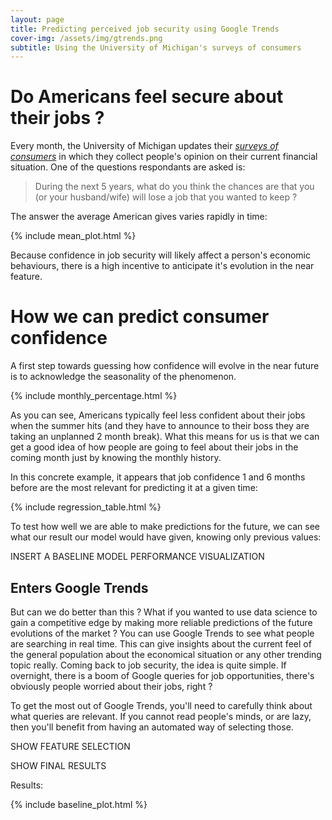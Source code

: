 ```yaml
---
layout: page
title: Predicting perceived job security using Google Trends
cover-img: /assets/img/gtrends.png
subtitle: Using the University of Michigan's surveys of consumers
---
```


# Do Americans feel secure about their jobs ?
Every month, the University of Michigan updates their *[surveys of consumers](https://data.sca.isr.umich.edu/data-archive/mine.php "Link to the surveys")* in which they collect people's opinion on their current financial situation. One of the questions respondants are asked is:
>During the next 5 years, what do you think the chances are that you (or your husband/wife) will lose a job that you wanted to keep ?

The answer the average American gives varies rapidly in time:

{% include mean_plot.html %}

Because confidence in job security will likely affect a person's economic behaviours, there is a high incentive to anticipate it's evolution in the near feature. 

# How we can predict consumer confidence
A first step towards guessing how confidence will evolve in the near future is to acknowledge the seasonality of the phenomenon. 

{% include monthly_percentage.html %}

As you can see, Americans typically feel less confident about their jobs when the summer hits (and they have to announce to their boss they are taking an unplanned 2 month break). What this means for us is that we can get a good idea of how people are going to feel about their jobs in the coming month just by knowing the monthly history. 

In this concrete example, it appears that job confidence 1 and 6 months before are the most relevant for predicting it at a given time:    

{% include regression_table.html %}

To test how well we are able to make predictions for the future, we can see what our result our model would have given, knowing only previous values: 

INSERT A BASELINE MODEL PERFORMANCE VISUALIZATION

## Enters Google Trends
But can we do better than this ? What if you wanted to use data science to gain a competitive edge by making more reliable predictions of the future evolutions of the market ?
You can use Google Trends to see what people are searching in real time. This can give insights about the current feel of the general population about the economical situation or any other trending topic really. Coming back to job security, the idea is quite simple. If overnight, there is a boom of Google queries for job opportunities, there's obviously people worried about their jobs, right ?

To get the most out of Google Trends, you'll need to carefully think about what queries are relevant. If you cannot read people's minds, or are lazy, then you'll benefit from having an automated way of selecting those. 

SHOW FEATURE SELECTION

SHOW FINAL RESULTS

Results:

{% include baseline_plot.html %}


